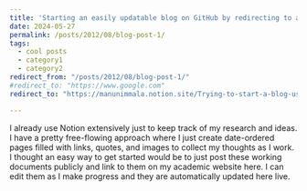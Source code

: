 ```yaml
---
title: 'Starting an easily updatable blog on GitHub by redirecting to a Notion page'
date: 2024-05-27
permalink: /posts/2012/08/blog-post-1/
tags:
  - cool posts
  - category1
  - category2
redirect_from: "/posts/2012/08/blog-post-1/"
#redirect_to: "https://www.google.com"
redirect_to: "https://manunimmala.notion.site/Trying-to-start-a-blog-using-github-and-Notion-6b76f38a79c04d80b388110a9551fde3?pvs=4"

---
```

I already use Notion extensively just to keep track of my research and ideas. I have a pretty free-flowing approach where I just create date-ordered pages filled with links, quotes, and images to collect my thoughts as I work. I thought an easy way to get started would be to just post these working documents publicly and link to them on my academic website here. I can edit them as I make progress and they are automatically updated here live. 

